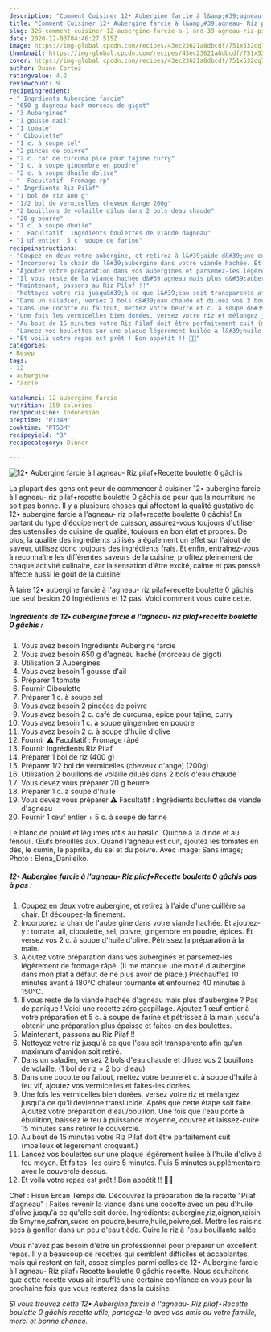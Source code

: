 ```yaml
---
description: "Comment Cuisiner 12• Aubergine farcie à l&amp;#39;agneau- Riz pilaf+Recette boulette 0 gâchis"
title: "Comment Cuisiner 12• Aubergine farcie à l&amp;#39;agneau- Riz pilaf+Recette boulette 0 gâchis"
slug: 326-comment-cuisiner-12-aubergine-farcie-a-l-and-39-agneau-riz-pilafrecette-boulette-0-gachis
date: 2020-12-03T04:46:27.515Z
image: https://img-global.cpcdn.com/recipes/43ec23621a8dbcdf/751x532cq70/12•-aubergine-farcie-a-lagneau-riz-pilafrecette-boulette-0-gachis-photo-principale-de-la-recette.jpg
thumbnail: https://img-global.cpcdn.com/recipes/43ec23621a8dbcdf/751x532cq70/12•-aubergine-farcie-a-lagneau-riz-pilafrecette-boulette-0-gachis-photo-principale-de-la-recette.jpg
cover: https://img-global.cpcdn.com/recipes/43ec23621a8dbcdf/751x532cq70/12•-aubergine-farcie-a-lagneau-riz-pilafrecette-boulette-0-gachis-photo-principale-de-la-recette.jpg
author: Duane Cortez
ratingvalue: 4.2
reviewcount: 9
recipeingredient:
- " Ingrdients Aubergine farcie"
- "650 g dagneau hach morceau de gigot"
- "3 Aubergines"
- "1 gousse dail"
- "1 tomate"
- " Ciboulette"
- "1 c. à soupe sel"
- "2 pinces de poivre"
- "2 c. caf de curcuma pice pour tajine curry"
- "1 c. à soupe gingembre en poudre"
- "2 c. à soupe dhuile dolive"
- "  Facultatif  Fromage rp"
- " Ingrdients Riz Pilaf"
- "1 bol de riz 400 g"
- "1/2 bol de vermicelles cheveux dange 200g"
- "2 bouillons de volaille dilus dans 2 bols deau chaude"
- "20 g beurre"
- "1 c. à soupe dhuile"
- "  Facultatif  Ingrdients boulettes de viande dagneau"
- "1 uf entier  5 c  soupe de farine"
recipeinstructions:
- "Coupez en deux votre aubergine, et retirez à l&#39;aide d&#39;une cuillère sa chair. Et découpez-la finement."
- "Incorporez la chair de l&#39;aubergine dans votre viande hachée. Et ajoutez-y : tomate, ail, ciboulette, sel, poivre, gingembre en poudre, épices. Et versez vos 2 c. à soupe d&#39;huile d&#39;olive. Pétrissez la préparation à la main."
- "Ajoutez votre préparation dans vos aubergines et parsemez-les légèrement de fromage râpé. (Il me manque une moitié d&#39;aubergine dans mon plat à défaut de ne plus avoir de place.) Préchauffez 10 minutes avant à 180°C chaleur tournante et enfournez 40 minutes à 150°C."
- "Il vous reste de la viande hachée d&#39;agneau mais plus d&#39;aubergine ? Pas de panique ! Voici une recette zéro gaspillage. Ajoutez 1 œuf entier à votre préparation et 5 c. à soupe de farine et pétrissez à la main jusqu&#39;à obtenir une préparation plus épaisse et faites-en des boulettes."
- "Maintenant, passons au Riz Pilaf !!"
- "Nettoyez votre riz jusqu&#39;à ce que l&#39;eau soit transparente afin qu&#39;un maximum d&#39;amidon soit retiré."
- "Dans un saladier, versez 2 bols d&#39;eau chaude et diluez vos 2 bouillons de volaille. (1 bol de riz = 2 bol d&#39;eau)"
- "Dans une cocotte ou faitout, mettez votre beurre et c. à soupe d&#39;huile à feu vif, ajoutez vos vermicelles et faites-les dorées."
- "Une fois les vermicelles bien dorées, versez votre riz et mélangez jusqu&#39;à ce qu&#39;il devienne translucide. Après que cette étape soit faite. Ajoutez votre préparation d&#39;eau/bouillon. Une fois que l&#39;eau porte à ébullition, baissez le feu à puissance moyenne, couvrez et laissez-cuire 15 minutes sans retirer le couvercle."
- "Au bout de 15 minutes votre Riz Pilaf doit être parfaitement cuit (moelleux et légèrement croquant.)"
- "Lancez vos boulettes sur une plaque légèrement huilée à l&#39;huile d&#39;olive à feu moyen. Et faites- les cuire 5 minutes. Puis 5 minutes supplémentaire avec le couvercle dessus."
- "Et voilà votre repas est prêt ! Bon appétit !! 👍🏼"
categories:
- Resep
tags:
- 12
- aubergine
- farcie

katakunci: 12 aubergine farcie 
nutrition: 159 calories
recipecuisine: Indonesian
preptime: "PT34M"
cooktime: "PT53M"
recipeyield: "3"
recipecategory: Dinner

---
```



![12• Aubergine farcie à l&#39;agneau- Riz pilaf+Recette boulette 0 gâchis](https://img-global.cpcdn.com/recipes/43ec23621a8dbcdf/751x532cq70/12•-aubergine-farcie-a-lagneau-riz-pilafrecette-boulette-0-gachis-photo-principale-de-la-recette.jpg)

La plupart des gens ont peur de commencer à cuisiner 12• aubergine farcie à l&#39;agneau- riz pilaf+recette boulette 0 gâchis de peur que la nourriture ne soit pas bonne. Il y a plusieurs choses qui affectent la qualité gustative de 12• aubergine farcie à l&#39;agneau- riz pilaf+recette boulette 0 gâchis! En partant du type d'équipement de cuisson, assurez-vous toujours d'utiliser des ustensiles de cuisine de qualité, toujours en bon état et propres. De plus, la qualité des ingrédients utilisés a également un effet sur l'ajout de saveur, utilisez donc toujours des ingrédients frais. Et enfin, entraînez-vous à reconnaître les différentes saveurs de la cuisine, profitez pleinement de chaque activité culinaire, car la sensation d'être excité, calme et pas pressé affecte aussi le goût de la cuisine!

<!--inarticleads1-->

À faire 12• aubergine farcie à l&#39;agneau- riz pilaf+recette boulette 0 gâchis tue seul besion 20 Ingrédients et 12 pas. Voici comment vous cuire cette.

##### Ingrédients de 12• aubergine farcie à l&#39;agneau- riz pilaf+recette boulette 0 gâchis :

1. Vous avez besoin  Ingrédients Aubergine farcie
1. Vous avez besoin 650 g d&#39;agneau haché (morceau de gigot)
1. Utilisation 3 Aubergines
1. Vous avez besoin 1 gousse d&#39;ail
1. Préparer 1 tomate
1. Fournir  Ciboulette
1. Préparer 1 c. à soupe sel
1. Vous avez besoin 2 pincées de poivre
1. Vous avez besoin 2 c. café de curcuma, épice pour tajine, curry
1. Vous avez besoin 1 c. à soupe gingembre en poudre
1. Vous avez besoin 2 c. à soupe d&#39;huile d&#39;olive
1. Fournir  ⚠️ Facultatif : Fromage râpé
1. Fournir  Ingrédients Riz Pilaf
1. Préparer 1 bol de riz (400 g)
1. Préparer 1/2 bol de vermicelles (cheveux d&#39;ange) (200g)
1. Utilisation 2 bouillons de volaille dilués dans 2 bols d&#39;eau chaude
1. Vous devez vous préparer 20 g beurre
1. Préparer 1 c. à soupe d&#39;huile
1. Vous devez vous préparer  ⚠️ Facultatif : Ingrédients boulettes de viande d&#39;agneau
1. Fournir 1 œuf entier + 5 c. à soupe de farine


Le blanc de poulet et légumes rôtis au basilic. Quiche à la dinde et au fenouil. Œufs brouillés aux. Quand l&#39;agneau est cuit, ajoutez les tomates en dés, le cumin, le paprika, du sel et du poivre. Avec image; Sans image; Photo : Elena_Danileiko. 

<!--inarticleads2-->

##### 12• Aubergine farcie à l&#39;agneau- Riz pilaf+Recette boulette 0 gâchis pas à pas :

1. Coupez en deux votre aubergine, et retirez à l&#39;aide d&#39;une cuillère sa chair. Et découpez-la finement.
1. Incorporez la chair de l&#39;aubergine dans votre viande hachée. Et ajoutez-y : tomate, ail, ciboulette, sel, poivre, gingembre en poudre, épices. Et versez vos 2 c. à soupe d&#39;huile d&#39;olive. Pétrissez la préparation à la main.
1. Ajoutez votre préparation dans vos aubergines et parsemez-les légèrement de fromage râpé. (Il me manque une moitié d&#39;aubergine dans mon plat à défaut de ne plus avoir de place.) Préchauffez 10 minutes avant à 180°C chaleur tournante et enfournez 40 minutes à 150°C.
1. Il vous reste de la viande hachée d&#39;agneau mais plus d&#39;aubergine ? Pas de panique ! Voici une recette zéro gaspillage. Ajoutez 1 œuf entier à votre préparation et 5 c. à soupe de farine et pétrissez à la main jusqu&#39;à obtenir une préparation plus épaisse et faites-en des boulettes.
1. Maintenant, passons au Riz Pilaf !!
1. Nettoyez votre riz jusqu&#39;à ce que l&#39;eau soit transparente afin qu&#39;un maximum d&#39;amidon soit retiré.
1. Dans un saladier, versez 2 bols d&#39;eau chaude et diluez vos 2 bouillons de volaille. (1 bol de riz = 2 bol d&#39;eau)
1. Dans une cocotte ou faitout, mettez votre beurre et c. à soupe d&#39;huile à feu vif, ajoutez vos vermicelles et faites-les dorées.
1. Une fois les vermicelles bien dorées, versez votre riz et mélangez jusqu&#39;à ce qu&#39;il devienne translucide. Après que cette étape soit faite. Ajoutez votre préparation d&#39;eau/bouillon. Une fois que l&#39;eau porte à ébullition, baissez le feu à puissance moyenne, couvrez et laissez-cuire 15 minutes sans retirer le couvercle.
1. Au bout de 15 minutes votre Riz Pilaf doit être parfaitement cuit (moelleux et légèrement croquant.)
1. Lancez vos boulettes sur une plaque légèrement huilée à l&#39;huile d&#39;olive à feu moyen. Et faites- les cuire 5 minutes. Puis 5 minutes supplémentaire avec le couvercle dessus.
1. Et voilà votre repas est prêt ! Bon appétit !! 👍🏼


Chef : Fisun Ercan Temps de. Découvrez la préparation de la recette &#34;Pilaf d&#39;agneau&#34; : Faites revenir la viande dans une cocotte avec un peu d&#39;huile d&#39;olive jusqu&#39;à ce qu&#39;elle soit dorée. Ingrédients: aubergine,riz,oignon,raisin de Smyrne,safran,sucre en poudre,beurre,huile,poivre,sel. Mettre les raisins secs à gonfler dans un peu d&#39;eau tiède. Cuire le riz à l&#39;eau bouillante salée. 

<!--inarticleads1-->

<p>
Vous n'avez pas besoin d'être un professionnel pour préparer un excellent repas. Il y a beaucoup de recettes qui semblent difficiles et accablantes, mais qui restent en fait, assez simples parmi celles de 12• Aubergine farcie à l&#39;agneau- Riz pilaf+Recette boulette 0 gâchis recette. Nous souhaitons que cette recette vous ait insufflé une certaine confiance en vous pour la prochaine fois que vous resterez dans la cuisine.
</p>

<p>
<i>Si vous trouvez cette 12• Aubergine farcie à l&#39;agneau- Riz pilaf+Recette boulette 0 gâchis recette utile, partagez-la avec vos amis ou votre famille, merci et bonne chance.</i>
</p>
